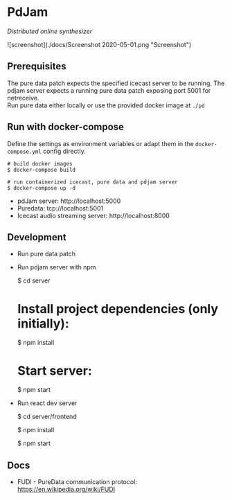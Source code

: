 # PdJam
*Distributed online synthesizer*

![screenshot](./docs/Screenshot 2020-05-01.png "Screenshot")


## Prerequisites

The pure data patch expects the specified icecast server to be running. 
The pdjam server expects a running pure data patch exposing port 5001 for netreceive.  
Run pure data either locally or use the provided docker image at `./pd`

## Run with docker-compose

Define the settings as environment variables or adapt them in the `docker-compose.yml` config directly.
    
    # build docker images
    $ docker-compose build
    
    # run containerized icecast, pure data and pdjam server 
    $ docker-compose up -d

- pdJam server: http://localhost:5000
- Puredata: tcp://localhost:5001
- Icecast audio streaming server: http://localhost:8000


## Development

- Run pure data patch

- Run pdjam server with npm 


    $ cd server
    
    # Install project dependencies (only initially):
    $ npm install
    
    # Start server:
    $ npm start
    
- Run react dev server


    $ cd server/frontend
    
    $ npm install
    
    $ npm start



## Docs

- FUDI - PureData communication protocol: https://en.wikipedia.org/wiki/FUDI